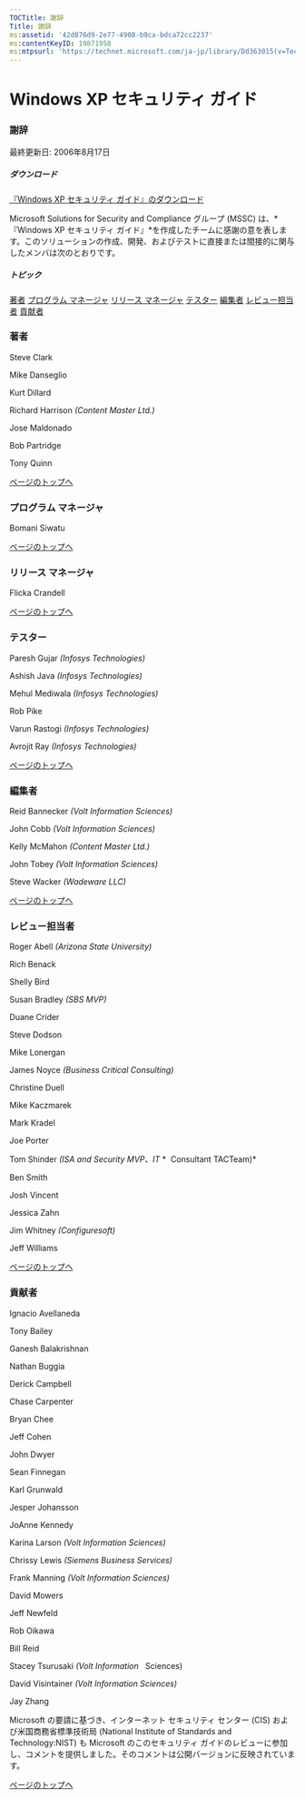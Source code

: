 ```yaml
---
TOCTitle: 謝辞
Title: 謝辞
ms:assetid: '42d876d9-2e77-4908-b9ca-bdca72cc2237'
ms:contentKeyID: 19871958
ms:mtpsurl: 'https://technet.microsoft.com/ja-jp/library/Dd363015(v=TechNet.10)'
---
```


Windows XP セキュリティ ガイド
==============================

### 謝辞

最終更新日: 2006年8月17日

##### ダウンロード

[『Windows XP セキュリティ ガイド』のダウンロード](http://go.microsoft.com/fwlink/?linkid=14840)

Microsoft Solutions for Security and Compliance グループ (MSSC) は、*『Windows XP セキュリティ ガイド』*を作成したチームに感謝の意を表します。このソリューションの作成、開発、およびテストに直接または間接的に関与したメンバは次のとおりです。

##### トピック

[](#egaa)[著者](#egaa)
[](#efaa)[プログラム マネージャ](#efaa)
[](#eeaa)[リリース マネージャ](#eeaa)
[](#edaa)[テスター](#edaa)
[](#ecaa)[編集者](#ecaa)
[](#ebaa)[レビュー担当者](#ebaa)
[](#eaaa)[貢献者](#eaaa)

### 著者

Steve Clark

Mike Danseglio

Kurt Dillard

Richard Harrison *(Content Master Ltd.)* 

Jose Maldonado

Bob Partridge

Tony Quinn

[](#mainsection)[ページのトップへ](#mainsection)

### プログラム マネージャ

Bomani Siwatu

[](#mainsection)[ページのトップへ](#mainsection)

### リリース マネージャ

Flicka Crandell

[](#mainsection)[ページのトップへ](#mainsection)

### テスター

Paresh Gujar *(Infosys Technologies)*

Ashish Java *(Infosys Technologies)*

Mehul Mediwala *(Infosys Technologies)*

Rob Pike

Varun Rastogi *(Infosys Technologies)*

Avrojit Ray *(Infosys Technologies)*

[](#mainsection)[ページのトップへ](#mainsection)

### 編集者

Reid Bannecker *(Volt Information Sciences)*

John Cobb *(Volt Information Sciences)*

Kelly McMahon *(Content Master Ltd.)*

John Tobey *(Volt Information Sciences)*

Steve Wacker *(Wadeware LLC)*

[](#mainsection)[ページのトップへ](#mainsection)

### レビュー担当者

Roger Abell *(Arizona State University)*

Rich Benack

Shelly Bird

Susan Bradley *(SBS MVP)*

Duane Crider

Steve Dodson

Mike Lonergan

James Noyce *(Business Critical Consulting)*

Christine Duell

Mike Kaczmarek

Mark Kradel

Joe Porter

Tom Shinder *(ISA and Security MVP、IT*
*  Consultant TACTeam)*

Ben Smith

Josh Vincent

Jessica Zahn

Jim Whitney *(Configuresoft)*

Jeff Williams

[](#mainsection)[ページのトップへ](#mainsection)

### 貢献者

Ignacio Avellaneda

Tony Bailey

Ganesh Balakrishnan

Nathan Buggia

Derick Campbell

Chase Carpenter

Bryan Chee

Jeff Cohen

John Dwyer

Sean Finnegan

Karl Grunwald

Jesper Johansson

JoAnne Kennedy

Karina Larson *(Volt Information Sciences)*

Chrissy Lewis *(Siemens Business Services)*

Frank Manning *(Volt Information Sciences)*

David Mowers

Jeff Newfeld

Rob Oikawa

Bill Reid

Stacey Tsurusaki *(Volt Information*   Sciences)

David Visintainer *(Volt Information Sciences)*

Jay Zhang

Microsoft の要請に基づき、インターネット セキュリティ センター (CIS) および米国商務省標準技術局 (National Institute of Standards and Technology:NIST) も Microsoft のこのセキュリティ ガイドのレビューに参加し、コメントを提供しました。そのコメントは公開バージョンに反映されています。

[](#mainsection)[ページのトップへ](#mainsection)
